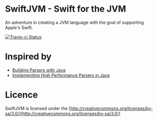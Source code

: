 # SwiftJVM - Swift for the JVM #

An adventure in creating a JVM language with the goal of supporting Apple's Swift.

[![Travis-ci Status](https://travis-ci.org/sjhorn/SwiftJVM.svg "Travis CI")
](https://travis-ci.org/sjhorn/SwiftJVM)
# Inspired by #
* [Building Parsers with Java](http://oozinoz.xp123.com/bpwj.htm)
* [Implementing High Performance Parsers in Java](http://www.infoq.com/articles/HIgh-Performance-Parsers-in-Java)

# Licence #
SwiftJVM is licensed under the [http://creativecommons.org/licenses/by-sa/3.0/](http://creativecommons.org/licenses/by-sa/3.0/)